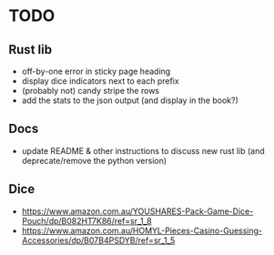 # TODO

## Rust lib

- off-by-one error in sticky page heading
- display dice indicators next to each prefix
- (probably not) candy stripe the rows
- add the stats to the json output (and display in the book?)

## Docs

- update README & other instructions to discuss new rust lib (and
  deprecate/remove the python version)

## Dice

- <https://www.amazon.com.au/YOUSHARES-Pack-Game-Dice-Pouch/dp/B082HT7K86/ref=sr_1_8>
- <https://www.amazon.com.au/HOMYL-Pieces-Casino-Guessing-Accessories/dp/B07B4PSDYB/ref=sr_1_5>

